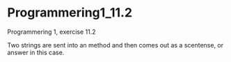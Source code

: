 # Programmering1_11.2
Programmering 1, exercise 11.2

Two strings are sent into an method and then comes out as a scentense, or answer in this case.

